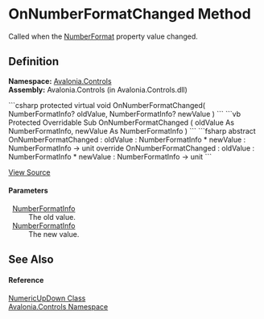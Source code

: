 # OnNumberFormatChanged Method


Called when the <a href="P_Avalonia_Controls_NumericUpDown_NumberFormat">NumberFormat</a> property value changed.



## Definition
**Namespace:** <a href="N_Avalonia_Controls">Avalonia.Controls</a>  
**Assembly:** Avalonia.Controls (in Avalonia.Controls.dll)

<Tabs groupId="api-code-preview">
<TabItem value="csharp" label="C#">
```csharp
protected virtual void OnNumberFormatChanged(
	NumberFormatInfo? oldValue,
	NumberFormatInfo? newValue
)
```
</TabItem>
<TabItem value="vb" label="VB">
```vb
Protected Overridable Sub OnNumberFormatChanged ( 
	oldValue As NumberFormatInfo,
	newValue As NumberFormatInfo
)
```
</TabItem>
<TabItem value="fsharp" label="F#">
```fsharp
abstract OnNumberFormatChanged : 
        oldValue : NumberFormatInfo * 
        newValue : NumberFormatInfo -> unit 
override OnNumberFormatChanged : 
        oldValue : NumberFormatInfo * 
        newValue : NumberFormatInfo -> unit 
```
</TabItem>
</Tabs>



<a href="https://github.com/AvaloniaUI/Avalonia/tree/master/src/Avalonia.Controls/NumericUpDown/NumericUpDown.cs#L467" title="View the source code">View Source</a>



#### Parameters
<dl><dt>  <a href="https://learn.microsoft.com/dotnet/api/system.globalization.numberformatinfo" target="_blank" rel="noopener noreferrer">NumberFormatInfo</a></dt><dd>The old value.</dd><dt>  <a href="https://learn.microsoft.com/dotnet/api/system.globalization.numberformatinfo" target="_blank" rel="noopener noreferrer">NumberFormatInfo</a></dt><dd>The new value.</dd></dl>

## See Also


#### Reference
<a href="T_Avalonia_Controls_NumericUpDown">NumericUpDown Class</a>  
<a href="N_Avalonia_Controls">Avalonia.Controls Namespace</a>  

